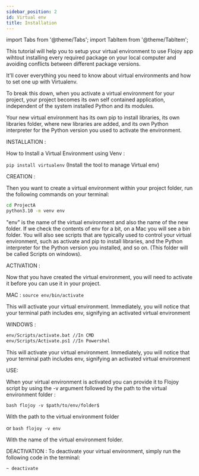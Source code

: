 ```yaml
---
sidebar_position: 2
id: Virtual env
title: Installation
---
```


import Tabs from '@theme/Tabs';
import TabItem from '@theme/TabItem';


This tutorial will help you to setup your virtual environment to use Flojoy app
wihtout installing every required package on your local computer and avoiding conflicts between
different package versions. 


It'll cover everything you need to know about virtual environments and how to set one up with Virtualenv.

To break this down, when you activate a virtual environment for your project, your project becomes its own self contained application,
independent of the system installed Python and its modules.

Your new virtual environment has its own pip to install libraries, its own libraries folder,
where new libraries are added, and its own Python interpreter for the Python version you used to activate the environment.

INSTALLATION :

How to Install a Virtual Environment using Venv : 

`pip install virtualenv`  (Install the tool to manage Virtual env)

CREATION : 

Then you want to create a virtual environment within your project folder, run the following commands on your terminal: 

```bash
cd ProjectA 
python3.10 -m venv env  
```

"env" is the name of the virtual environment and also the name of the new folder. 
If we check the contents of env for a bit, on a Mac you will see a bin folder. 
You will also see scripts that are typically used to control your virtual environment, 
such as activate and pip to install libraries, and the Python interpreter for the Python version you installed, and so on. 
(This folder will be called Scripts on windows).

ACTIVATION : 

Now that you have created the virtual environment, you will need to activate it before you can use it in your project. 

<Tabs groupId="platform" queryString="platform">
  <TabItem value="unix" label="Mac & Linux">

MAC : 
`source env/bin/activate`
    
This will activate your virtual environment. Immediately, you will notice that your terminal path includes env, 
signifying an activated virtual environment

    
</TabItem>
<TabItem value="windows" label="Windows">
  
WINDOWS : 

 ```bash
 env/Scripts/activate.bat //In CMD
 env/Scripts/Activate.ps1 //In Powershel
  ```
  
  
 This will activate your virtual environment. Immediately, you will notice that your terminal path includes env, 
signifying an activated virtual environment
  
  </TabItem>
</Tabs>

USE: 

When your virtual environment is activated you can provide it to Flojoy script by using the -v argument 
followed by the path to the virtual environment folder : 

`bash flojoy -v $path/to/env/folder$`

With the path to the virtual environment folder 

or
`bash flojoy -v env`

With the name of the virtual environment folder. 

DEACTIVATION : 
To deactivate your virtual environment, simply run the following code in the terminal:

 `~ deactivate`



